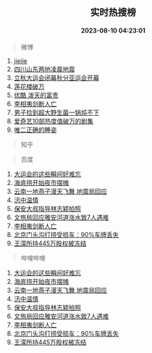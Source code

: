 <div align="center"><h2>实时热搜榜</h2><h4>2023-08-10 04:23:01</h4></div>

> 微博  

1. [jiejie](https://s.weibo.com/weibo?q=jiejie&t=31&band_rank=1&Refer=top)<br />
2. [四川山东两地凌晨地震](https://s.weibo.com/weibo?q=%23%E5%9B%9B%E5%B7%9D%E5%B1%B1%E4%B8%9C%E4%B8%A4%E5%9C%B0%E5%87%8C%E6%99%A8%E5%9C%B0%E9%9C%87%23&t=31&band_rank=2&Refer=top)<br />
3. [立秋大运会闭幕秋分亚运会开幕](https://s.weibo.com/weibo?q=%23%E7%AB%8B%E7%A7%8B%E5%A4%A7%E8%BF%90%E4%BC%9A%E9%97%AD%E5%B9%95%E7%A7%8B%E5%88%86%E4%BA%9A%E8%BF%90%E4%BC%9A%E5%BC%80%E5%B9%95%23&t=31&band_rank=3&Refer=top)<br />
4. [莲花楼破万](https://s.weibo.com/weibo?q=%E8%8E%B2%E8%8A%B1%E6%A5%BC%E7%A0%B4%E4%B8%87&t=31&band_rank=4&Refer=top)<br />
5. [优酷 泼天的富贵](https://s.weibo.com/weibo?q=%E4%BC%98%E9%85%B7%20%E6%B3%BC%E5%A4%A9%E7%9A%84%E5%AF%8C%E8%B4%B5&t=31&band_rank=5&Refer=top)<br />
6. [李相夷剑断人亡](https://s.weibo.com/weibo?q=%23%E6%9D%8E%E7%9B%B8%E5%A4%B7%E5%89%91%E6%96%AD%E4%BA%BA%E4%BA%A1%23&t=31&band_rank=6&Refer=top)<br />
7. [男子捡到超大野生菌一锅炖不下](https://s.weibo.com/weibo?q=%23%E7%94%B7%E5%AD%90%E6%8D%A1%E5%88%B0%E8%B6%85%E5%A4%A7%E9%87%8E%E7%94%9F%E8%8F%8C%E4%B8%80%E9%94%85%E7%82%96%E4%B8%8D%E4%B8%8B%23&t=31&band_rank=7&Refer=top)<br />
8. [爱奇艺10部热度值破万的剧集](https://s.weibo.com/weibo?q=%23%E7%88%B1%E5%A5%87%E8%89%BA10%E9%83%A8%E7%83%AD%E5%BA%A6%E5%80%BC%E7%A0%B4%E4%B8%87%E7%9A%84%E5%89%A7%E9%9B%86%23&t=31&band_rank=8&Refer=top)<br />
9. [唯二正确的睡姿](https://s.weibo.com/weibo?q=%E5%94%AF%E4%BA%8C%E6%AD%A3%E7%A1%AE%E7%9A%84%E7%9D%A1%E5%A7%BF&t=31&band_rank=9&Refer=top)<br />

> 知乎  


> 百度  

1. [大运会的这些瞬间好难忘](https://www.baidu.com/s?wd=%E5%A4%A7%E8%BF%90%E4%BC%9A%E7%9A%84%E8%BF%99%E4%BA%9B%E7%9E%AC%E9%97%B4%E5%A5%BD%E9%9A%BE%E5%BF%98&sa=fyb_news&rsv_dl=fyb_news)<br />
2. [海底捞开始夜市摆摊](https://www.baidu.com/s?wd=%E6%B5%B7%E5%BA%95%E6%8D%9E%E5%BC%80%E5%A7%8B%E5%A4%9C%E5%B8%82%E6%91%86%E6%91%8A&sa=fyb_news&rsv_dl=fyb_news)<br />
3. [云南一地燕子漫天飞舞 地震局回应](https://www.baidu.com/s?wd=%E4%BA%91%E5%8D%97%E4%B8%80%E5%9C%B0%E7%87%95%E5%AD%90%E6%BC%AB%E5%A4%A9%E9%A3%9E%E8%88%9E+%E5%9C%B0%E9%9C%87%E5%B1%80%E5%9B%9E%E5%BA%94&sa=fyb_news&rsv_dl=fyb_news)<br />
4. [汛中温情](https://www.baidu.com/s?wd=%E6%B1%9B%E4%B8%AD%E6%B8%A9%E6%83%85&sa=fyb_news&rsv_dl=fyb_news)<br />
5. [保安大叔指导林志颖拍照](https://www.baidu.com/s?wd=%E4%BF%9D%E5%AE%89%E5%A4%A7%E5%8F%94%E6%8C%87%E5%AF%BC%E6%9E%97%E5%BF%97%E9%A2%96%E6%8B%8D%E7%85%A7&sa=fyb_news&rsv_dl=fyb_news)<br />
6. [文旅局回应雅安河道涨水致7人遇难](https://www.baidu.com/s?wd=%E6%96%87%E6%97%85%E5%B1%80%E5%9B%9E%E5%BA%94%E9%9B%85%E5%AE%89%E6%B2%B3%E9%81%93%E6%B6%A8%E6%B0%B4%E8%87%B47%E4%BA%BA%E9%81%87%E9%9A%BE&sa=fyb_news&rsv_dl=fyb_news)<br />
7. [李相夷剑断人亡](https://www.baidu.com/s?wd=%E6%9D%8E%E7%9B%B8%E5%A4%B7%E5%89%91%E6%96%AD%E4%BA%BA%E4%BA%A1&sa=fyb_news&rsv_dl=fyb_news)<br />
8. [北京门头沟打捞受损车：90%车牌丢失](https://www.baidu.com/s?wd=%E5%8C%97%E4%BA%AC%E9%97%A8%E5%A4%B4%E6%B2%9F%E6%89%93%E6%8D%9E%E5%8F%97%E6%8D%9F%E8%BD%A6%EF%BC%9A90%25%E8%BD%A6%E7%89%8C%E4%B8%A2%E5%A4%B1&sa=fyb_news&rsv_dl=fyb_news)<br />
9. [王濛所持445万股权被冻结](https://www.baidu.com/s?wd=%E7%8E%8B%E6%BF%9B%E6%89%80%E6%8C%81445%E4%B8%87%E8%82%A1%E6%9D%83%E8%A2%AB%E5%86%BB%E7%BB%93&sa=fyb_news&rsv_dl=fyb_news)<br />

> 哔哩哔哩  

1. [大运会的这些瞬间好难忘](https://www.baidu.com/s?wd=%E5%A4%A7%E8%BF%90%E4%BC%9A%E7%9A%84%E8%BF%99%E4%BA%9B%E7%9E%AC%E9%97%B4%E5%A5%BD%E9%9A%BE%E5%BF%98&sa=fyb_news&rsv_dl=fyb_news)<br />
2. [海底捞开始夜市摆摊](https://www.baidu.com/s?wd=%E6%B5%B7%E5%BA%95%E6%8D%9E%E5%BC%80%E5%A7%8B%E5%A4%9C%E5%B8%82%E6%91%86%E6%91%8A&sa=fyb_news&rsv_dl=fyb_news)<br />
3. [云南一地燕子漫天飞舞 地震局回应](https://www.baidu.com/s?wd=%E4%BA%91%E5%8D%97%E4%B8%80%E5%9C%B0%E7%87%95%E5%AD%90%E6%BC%AB%E5%A4%A9%E9%A3%9E%E8%88%9E+%E5%9C%B0%E9%9C%87%E5%B1%80%E5%9B%9E%E5%BA%94&sa=fyb_news&rsv_dl=fyb_news)<br />
4. [汛中温情](https://www.baidu.com/s?wd=%E6%B1%9B%E4%B8%AD%E6%B8%A9%E6%83%85&sa=fyb_news&rsv_dl=fyb_news)<br />
5. [保安大叔指导林志颖拍照](https://www.baidu.com/s?wd=%E4%BF%9D%E5%AE%89%E5%A4%A7%E5%8F%94%E6%8C%87%E5%AF%BC%E6%9E%97%E5%BF%97%E9%A2%96%E6%8B%8D%E7%85%A7&sa=fyb_news&rsv_dl=fyb_news)<br />
6. [文旅局回应雅安河道涨水致7人遇难](https://www.baidu.com/s?wd=%E6%96%87%E6%97%85%E5%B1%80%E5%9B%9E%E5%BA%94%E9%9B%85%E5%AE%89%E6%B2%B3%E9%81%93%E6%B6%A8%E6%B0%B4%E8%87%B47%E4%BA%BA%E9%81%87%E9%9A%BE&sa=fyb_news&rsv_dl=fyb_news)<br />
7. [李相夷剑断人亡](https://www.baidu.com/s?wd=%E6%9D%8E%E7%9B%B8%E5%A4%B7%E5%89%91%E6%96%AD%E4%BA%BA%E4%BA%A1&sa=fyb_news&rsv_dl=fyb_news)<br />
8. [北京门头沟打捞受损车：90%车牌丢失](https://www.baidu.com/s?wd=%E5%8C%97%E4%BA%AC%E9%97%A8%E5%A4%B4%E6%B2%9F%E6%89%93%E6%8D%9E%E5%8F%97%E6%8D%9F%E8%BD%A6%EF%BC%9A90%25%E8%BD%A6%E7%89%8C%E4%B8%A2%E5%A4%B1&sa=fyb_news&rsv_dl=fyb_news)<br />
9. [王濛所持445万股权被冻结](https://www.baidu.com/s?wd=%E7%8E%8B%E6%BF%9B%E6%89%80%E6%8C%81445%E4%B8%87%E8%82%A1%E6%9D%83%E8%A2%AB%E5%86%BB%E7%BB%93&sa=fyb_news&rsv_dl=fyb_news)<br />
